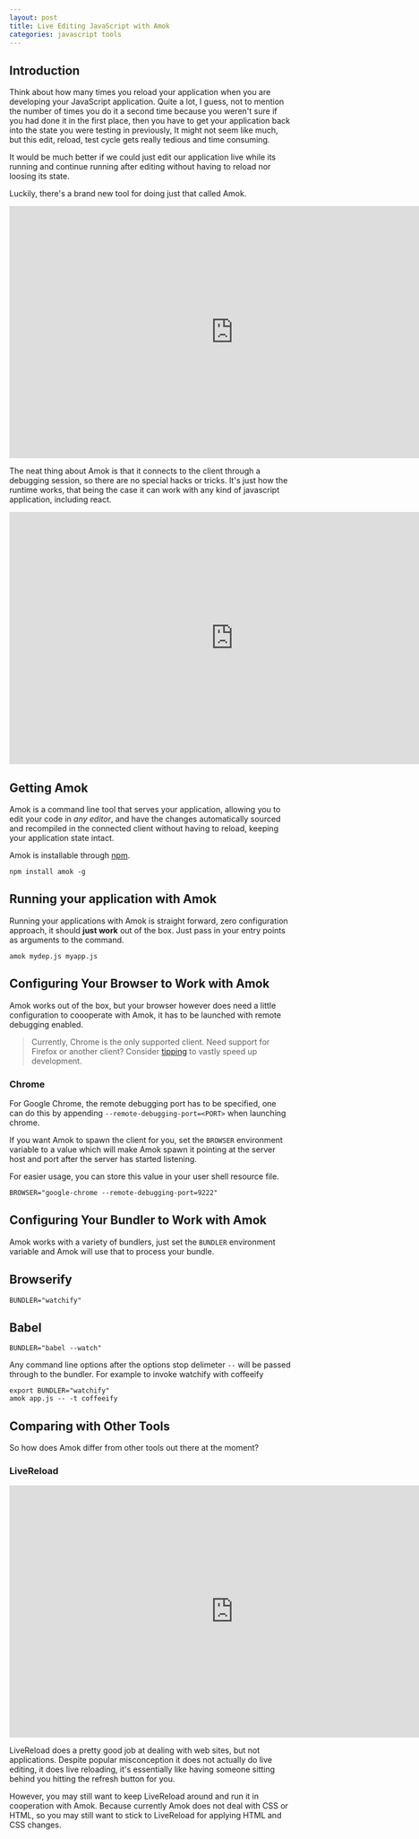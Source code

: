```yaml
---
layout: post
title: Live Editing JavaScript with Amok
categories: javascript tools
---
```


## Introduction

Think about how many times you reload your application when you are developing your JavaScript application. Quite a lot, I guess, not to mention the number of times you do it a second time because you weren't sure if you had done it in the first place, then you have to get your application back into the state you were testing in previously, It might not seem like much, but this edit, reload, test cycle gets really tedious and time consuming.

It would be much better if we could just edit our application live while its running and continue running after editing without having to reload nor loosing its state.

Luckily, there's a brand new tool for doing just that called Amok.

<iframe width="800" height="450" src="https://www.youtube.com/embed/xHXqyfkct2w?rel=0&amp;showinfo=0" frameborder="0" allowfullscreen></iframe>

The neat thing about Amok is that it connects to the client through a debugging session, so there are no special hacks or tricks. It's just how the runtime works, that being the case it can work with any kind of javascript application, including react.

<iframe width="800" height="450" src="https://www.youtube.com/embed/-aWINzxCNW4?rel=0&amp;showinfo=0" frameborder="0" allowfullscreen></iframe>

## Getting Amok

Amok is a command line tool that serves your application, allowing you to edit your code in *any editor*, and have the changes automatically sourced and recompiled in the connected client without having to reload, keeping your application state intact.

Amok is installable through [npm](npm).

```
npm install amok -g
```

## Running your application with Amok

Running your applications with Amok is straight forward, zero configuration approach, it should **just work** out of the box. Just pass in your entry points as arguments to the command.

```
amok mydep.js myapp.js
```

## Configuring Your Browser to Work with Amok

Amok works out of the box, but your browser however does need a little configuration to coooperate with Amok, it has to be launched with remote debugging enabled.

> Currently, Chrome is the only supported client.
> Need support for Firefox or another client?
> Consider [tipping](https://www.gittip.com/caspervonb) to vastly speed up development.

### Chrome

For Google Chrome, the remote debugging port has to be specified, one can do this by appending `--remote-debugging-port=<PORT>` when launching chrome.

If you want Amok to spawn the client for you, set the `BROWSER` environment variable to a value which will make Amok spawn it pointing at the server host and port after the server has started listening.

For easier usage, you can store this value in your user shell resource file.

```
BROWSER="google-chrome --remote-debugging-port=9222"
```

## Configuring Your Bundler to Work with Amok

Amok works with a variety of bundlers, just set the `BUNDLER` environment variable and Amok will use that to process your bundle.

## Browserify
```
BUNDLER="watchify"
```

## Babel
```
BUNDLER="babel --watch"
```

Any command line options after the options stop delimeter `--` will be passed through to the bundler. For example to invoke watchify with coffeeify

```
export BUNDLER="watchify"
amok app.js -- -t coffeeify
```

## Comparing with Other Tools
So how does Amok differ from other tools out there at the moment?

### LiveReload

<iframe width="800" height="450" src="https://www.youtube.com/embed/RcOFZ_zZOmU?rel=0&amp;showinfo=0" frameborder="0" allowfullscreen></iframe>

LiveReload does a pretty good job at dealing with web sites, but not applications. Despite popular misconception it does not actually do live editing, it does live reloading, it's essentially like having someone sitting behind you hitting the refresh button for you.

However, you may still want to keep LiveReload around and run it in cooperation with Amok. Because currently Amok does not deal with CSS or HTML, so you may still want to stick to LiveReload for applying HTML and CSS changes.

